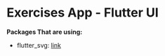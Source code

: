 # Exercises App - Flutter UI


**Packages That  are using:**

- flutter_svg: [link](https://pub.dev/packages/flutter_svg)
